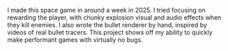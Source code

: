 I made this space game in around a week in 2025. I tried focusing on rewarding the player, with chunky explosion visual and audio effects when they kill enemies. I also wrote the bullet renderer by hand, inspired by videos of real bullet tracers. This project shows off my ability to quickly make performant games with virtually no bugs.
